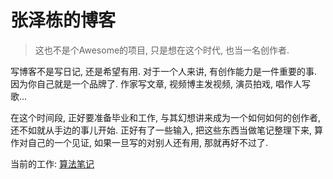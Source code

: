 # 张泽栋的博客

> 这也不是个Awesome的项目, 只是想在这个时代, 也当一名创作者.

写博客不是写日记, 还是希望有用. 对于一个人来讲, 有创作能力是一件重要的事. 因为你自己就是一个品牌了. 作家写文章, 视频博主发视频, 演员拍戏, 唱作人写歌...

在这个时间段, 正好要准备毕业和工作, 与其幻想讲来成为一个如何如何的创作者, 还不如就从手边的事儿开始. 正好有了一些输入, 把这些东西当做笔记整理下来, 算作对自己的一个见证, 如果一旦写的对别人还有用, 那就再好不过了.



当前的工作: [算法笔记](/notebook/algo.md)

